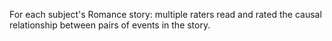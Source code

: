 For each subject's Romance story: multiple raters read and rated the causal relationship between pairs of events in the story. 
